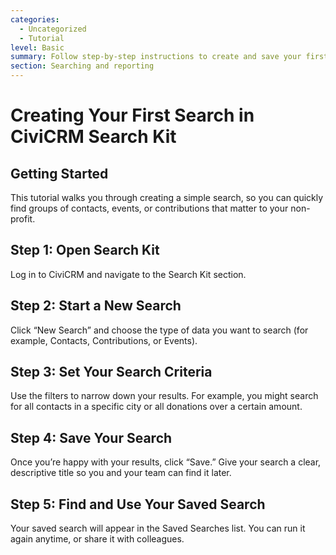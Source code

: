 ```yaml
---
categories:
  - Uncategorized
  - Tutorial
level: Basic
summary: Follow step-by-step instructions to create and save your first search in CiviCRM Search Kit.
section: Searching and reporting
---
```


# Creating Your First Search in CiviCRM Search Kit

## Getting Started

This tutorial walks you through creating a simple search, so you can quickly find groups of contacts, events, or contributions that matter to your non-profit.

## Step 1: Open Search Kit

Log in to CiviCRM and navigate to the Search Kit section.

## Step 2: Start a New Search

Click “New Search” and choose the type of data you want to search (for example, Contacts, Contributions, or Events).

## Step 3: Set Your Search Criteria

Use the filters to narrow down your results. For example, you might search for all contacts in a specific city or all donations over a certain amount.

## Step 4: Save Your Search

Once you’re happy with your results, click “Save.” Give your search a clear, descriptive title so you and your team can find it later.

## Step 5: Find and Use Your Saved Search

Your saved search will appear in the Saved Searches list. You can run it again anytime, or share it with colleagues.
